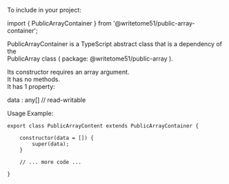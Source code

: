 To include in your project:

import { PublicArrayContainer } from '@writetome51/public-array-container';

PublicArrayContainer is a TypeScript abstract class that is a dependency of the  
PublicArray class  ( package:  @writetome51/public-array ).

Its constructor requires an array argument.  
It has no methods.  
It has 1 property:

data : any[] // read-writable


Usage Example:

    export class PublicArrayContent extends PublicArrayContainer {

        constructor(data = []) {
		    super(data);
	    }

        // ... more code ...
	
    }
    
